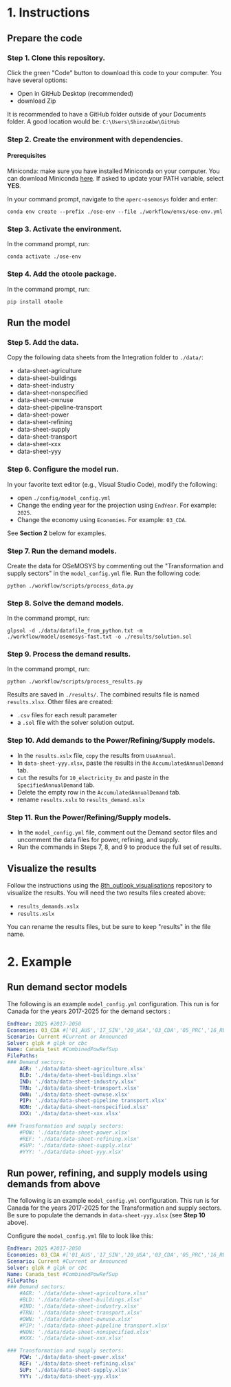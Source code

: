 # 1. Instructions

## Prepare the code
### Step 1. Clone this repository.

Click the green "Code" button to download this code to your computer. You have several options:
- Open in GitHub Desktop (recommended)
- download Zip

It is recommended to have a GitHub folder outside of your Documents folder. A good location would be: `C:\Users\ShinzoAbe\GitHub`

### Step 2. Create the environment with dependencies.

#### Prerequisites
Miniconda: make sure you have installed Miniconda on your computer. You can download Miniconda [here](https://docs.conda.io/en/latest/miniconda.html). If asked to update your PATH variable, select **YES**.

In your command prompt, navigate to the `aperc-osemosys` folder and enter:

`conda env create --prefix ./ose-env --file ./workflow/envs/ose-env.yml`

### Step 3. Activate the environment.
In the command prompt, run:

`conda activate ./ose-env`

### Step 4. Add the otoole package.
In the command prompt, run:

`pip install otoole`

## Run the model
### Step 5. Add the data.
Copy the following data sheets from the Integration folder to `./data/`:
- data-sheet-agriculture
- data-sheet-buildings
- data-sheet-industry
- data-sheet-nonspecified
- data-sheet-ownuse
- data-sheet-pipeline-transport
- data-sheet-power
- data-sheet-refining
- data-sheet-supply
- data-sheet-transport
- data-sheet-xxx
- data-sheet-yyy

### Step 6. Configure the model run.
In your favorite text editor (e.g., Visual Studio Code), modify the following:
- open `./config/model_config.yml`
- Change the ending year for the projection using `EndYear`. For example: `2025`.
- Change the economy using `Economies`. For example: `03_CDA`.

See **Section 2** below for examples.

### Step 7. Run the demand models.
Create the data for OSeMOSYS by commenting out the "Transformation and supply sectors" in the `model_config.yml` file. Run the following code:

`python ./workflow/scripts/process_data.py`

### Step 8. Solve the demand models.
In the command prompt, run:

`glpsol -d ./data/datafile_from_python.txt -m ./workflow/model/osemosys-fast.txt -o ./results/solution.sol`

### Step 9. Process the demand results.
In the command prompt, run:

`python ./workflow/scripts/process_results.py`

Results are saved in `./results/`. The combined results file is named `results.xlsx`. Other files are created:
- `.csv` files for each result parameter
- a `.sol` file with the solver solution output.

### Step 10. Add demands to the Power/Refining/Supply models.
- In the `results.xslx` file, `copy` the results from `UseAnnual`. 
- In `data-sheet-yyy.xlsx`, paste the results in the `AccumulatedAnnualDemand` tab.
- `Cut` the results for `10_electricity_Dx` and paste in the `SpecifiedAnnualDemand` tab.
- Delete the empty row in the `AccumulatedAnnualDemand` tab.
- rename `results.xslx` to `results_demand.xslx`

### Step 11. Run the Power/Refining/Supply models.
- In the `model_config.yml` file, comment out the Demand sector files and uncomment the data files for power, refining, and supply.
- Run the commands in Steps 7, 8, and 9 to produce the full set of results.

## Visualize the results
Follow the instructions using the [8th_outlook_visualisations](https://github.com/asia-pacific-energy-research-centre/8th_outlook_visualisations) repository to visualize the results. You will need the two results files created above:
- `results_demands.xslx`
- `results.xslx`

You can rename the results files, but be sure to keep "results" in the file name.

# 2. Example
## Run demand sector models
The following is an example `model_config.yml` configuration. This run is for Canada for the years 2017-2025 for the demand sectors :

```yml
EndYear: 2025 #2017-2050
Economies: 03_CDA #['01_AUS','17_SIN','20_USA','03_CDA','05_PRC','16_RUS','10_MAS','07_INA','15_RP','19_THA','21_VN','08_JPN','09_ROK','18_CT','06_HKC',14_PE] # see data sheets for economy abbreviations
Scenario: Current #Current or Announced
Solver: glpk # glpk or cbc
Name: Canada_test #CombinedPowRefSup 
FilePaths:
### Demand sectors:
    AGR: './data/data-sheet-agriculture.xlsx'
    BLD: './data/data-sheet-buildings.xlsx'
    IND: './data/data-sheet-industry.xlsx'
    TRN: './data/data-sheet-transport.xlsx'
    OWN: './data/data-sheet-ownuse.xlsx'
    PIP: './data/data-sheet-pipeline transport.xlsx'
    NON: './data/data-sheet-nonspecified.xlsx'
    XXX: './data/data-sheet-xxx.xlsx'

### Transformation and supply sectors:
    #POW: './data/data-sheet-power.xlsx'
    #REF: './data/data-sheet-refining.xlsx'
    #SUP: './data/data-sheet-supply.xlsx'
    #YYY: './data/data-sheet-yyy.xlsx'
```

## Run power, refining, and supply models using demands from above
The following is an example `model_config.yml` configuration. This run is for Canada for the years 2017-2025 for the Transformation and supply sectors. Be sure to populate the demands in `data-sheet-yyy.xlsx` (see **Step 10** above).

Configure the `model_config.yml` file to look like this:

```yml
EndYear: 2025 #2017-2050
Economies: 03_CDA #['01_AUS','17_SIN','20_USA','03_CDA','05_PRC','16_RUS','10_MAS','07_INA','15_RP','19_THA','21_VN','08_JPN','09_ROK','18_CT','06_HKC',14_PE] # see data sheets for economy abbreviations
Scenario: Current #Current or Announced
Solver: glpk # glpk or cbc
Name: Canada_test #CombinedPowRefSup 
FilePaths:
### Demand sectors:
    #AGR: './data/data-sheet-agriculture.xlsx'
    #BLD: './data/data-sheet-buildings.xlsx'
    #IND: './data/data-sheet-industry.xlsx'
    #TRN: './data/data-sheet-transport.xlsx'
    #OWN: './data/data-sheet-ownuse.xlsx'
    #PIP: './data/data-sheet-pipeline transport.xlsx'
    #NON: './data/data-sheet-nonspecified.xlsx'
    #XXX: './data/data-sheet-xxx.xlsx'

### Transformation and supply sectors:
    POW: './data/data-sheet-power.xlsx'
    REF: './data/data-sheet-refining.xlsx'
    SUP: './data/data-sheet-supply.xlsx'
    YYY: './data/data-sheet-yyy.xlsx'
```
